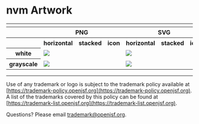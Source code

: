 # nvm Artwork

<table>
    <tr>
        <th colspan="7"></th>
    </tr>
    <tr>
        <th width="120"></th>
        <th colspan="3">PNG</th>
        <th colspan="3">SVG</th>
    </tr>
    <tr>
        <th width="120"></th>
        <th width="200">horizontal</th>
        <th width="95">stacked</th>
        <th width="75">icon</th>
        <th width="200">horizontal</th>
        <th width="95">stacked</th>
        <th width="75">icon</th>
    </tr>
    <tr>
        <th>white</th>
        <td><img src="./nvm-logo-white-dark_background.png"></td>
        <td>&nbsp;</td>
        <td>&nbsp;</td>
        <td><img src="./nvm-logo-white-dark_background.svg"></td>
        <td>&nbsp;</td>
        <td>&nbsp;</td>
    </tr>
    <tr>
        <th>grayscale</th>
        <td><img src="./nvm-logo-grayscale.png"></td>
        <td>&nbsp;</td>
        <td>&nbsp;</td>
        <td><img src="./nvm-logo-grayscale.svg"></td>
        <td>&nbsp;</td>
        <td>&nbsp;</td>
    </tr>
</table>


---

Use of any trademark or logo is subject to the trademark policy available at [https://trademark-policy.openjsf.org](https://trademark-policy.openjsf.org). A list of the trademarks covered by this policy can be found at [https://trademark-list.openjsf.org](https://trademark-list.openjsf.org).

Questions? Please email [trademark@openjsf.org](mailto:trademark@openjsf.org).
